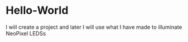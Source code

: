 # Hello-World
I will create a project
and later I will use what I have made
to illuminate NeoPixel LEDSs
